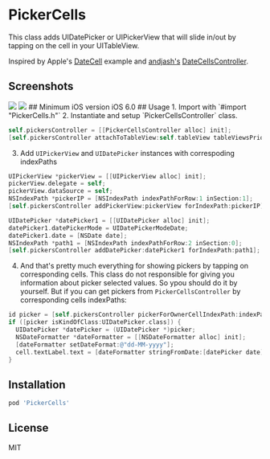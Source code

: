 # PickerCells
This class adds UIDatePicker or UIPickerView that will slide in/out by tapping on the cell in your UITableView.

Inspired by Apple's [DateCell](https://developer.apple.com/library/ios/samplecode/DateCell/Introduction/Intro.html) example and [andjash's](https://github.com/andjash) [DateCellsController](https://github.com/andjash/DateCellsController).

## Screenshots
<img src=http://i.imgur.com/Z8vbhNFl.png>
<img src=http://i.imgur.com/WfgTUtel.png>
## Minimum iOS version
iOS 6.0
## Usage
1. Import with `#import "PickerCells.h"`
2. Instantiate and setup `PickerCellsController` class.

  ```objective-c
  self.pickersController = [[PickerCellsController alloc] init];
  [self.pickersController attachToTableView:self.tableView tableViewsPriorDelegate:self withDelegate:self];
  ```
3. Add `UIPickerView` and `UIDatePicker` instances with correspoding indexPaths

  ```objective-c
  UIPickerView *pickerView = [[UIPickerView alloc] init];
  pickerView.delegate = self;
  pickerView.dataSource = self;
  NSIndexPath *pickerIP = [NSIndexPath indexPathForRow:1 inSection:1];
  [self.pickersController addPickerView:pickerView forIndexPath:pickerIP];
  
  UIDatePicker *datePicker1 = [[UIDatePicker alloc] init];
  datePicker1.datePickerMode = UIDatePickerModeDate;
  datePicker1.date = [NSDate date];
  NSIndexPath *path1 = [NSIndexPath indexPathForRow:2 inSection:0];
  [self.pickersController addDatePicker:datePicker1 forIndexPath:path1];
  ``` 

4. And that's pretty much everything for showing pickers by tapping on corresponding cells. This class do not responsible for giving you information about picker selected values. So ypou should do it by yourself. But if you can get pickers from `PickerCellsController` by corresponding cells indexPaths:

  ```objective-c
  id picker = [self.pickersController pickerForOwnerCellIndexPath:indexPath];
  if ([picker isKindOfClass:UIDatePicker.class]) {
    UIDatePicker *datePicker = (UIDatePicker *)picker;
    NSDateFormatter *dateFormatter = [[NSDateFormatter alloc] init];
    [dateFormatter setDateFormat:@"dd-MM-yyyy"];
    cell.textLabel.text = [dateFormatter stringFromDate:[datePicker date]];
  }
  ```
  
## Installation

```sh
pod 'PickerCells'
```

## License
MIT
